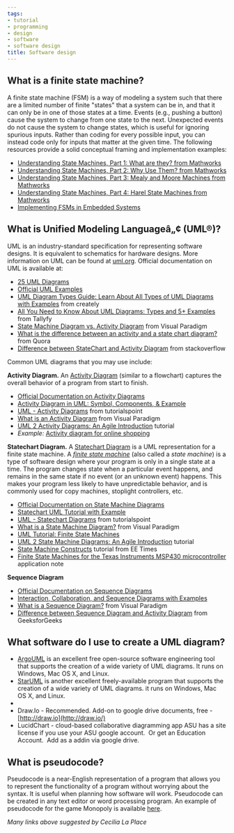 ```yaml
---
tags:
- tutorial
- programming
- design
- software
- software design
title: Software design
---
```


## What is a finite state machine?

A finite state machine (FSM) is a way of modeling a system such that there are a limited number of finite "states" that a system can be in, and that it can only be in one of those states at a time. Events (e.g., pushing a button) cause the system to change from one state to the next. Unexpected events do not cause the system to change states, which is useful for ignoring spurious inputs. Rather than coding for every possible input, you can instead code only for inputs that matter at the given time. The following resources provide a solid conceptual framing and implementation examples:

-   [Understanding State Machines, Part 1: What are they? from Mathworks](https://www.mathworks.com/videos/understanding-state-machines-what-are-they-1-of-4-90488.html)
-   [Understanding State Machines, Part 2: Why Use Them? from Mathworks](https://www.mathworks.com/videos/understanding-state-machines-why-use-them-2-of-4-90489.html)
-   [Understanding State Machines, Part 3: Mealy and Moore Machines from Mathworks](https://www.mathworks.com/videos/understanding-state-machines-mealy-and-moore-machines-3-of-4-90490.html)
-   [Understanding State Machines, Part 4: Harel State Machines from Mathworks](https://www.mathworks.com/videos/understanding-state-machines-harel-state-machines-4-of-4-90491.html)
-   [Implementing FSMs in Embedded Systems](https://www.embedded.com/implementing-finite-state-machines-in-embedded-systems/)

## What is Unified Modeling Languageâ„¢ (UML®)?

UML is an industry-standard specification for representing software designs. It is equivalent to schematics for hardware designs. More information on UML can be found at [uml.org](http://uml.org/). Official documentation on UML is available at:

-   [25 UML Diagrams](https://www.uml-diagrams.org/uml-25-diagrams.html)
-   [Official UML Examples](https://www.uml-diagrams.org/index-examples.html)
-   [UML Diagram Types Guide: Learn About All Types of UML Diagrams with Examples](https://creately.com/blog/diagrams/uml-diagram-types-examples/) from creately
-   [All You Need to Know About UML Diagrams: Types and 5+ Examples](https://tallyfy.com/uml-diagram/) from Tallyfy
-   [State Machine Diagram vs. Activity Diagram](https://www.visual-paradigm.com/guide/uml-unified-modeling-language/state-machine-diagram-vs-activity-diagram/) from Visual Paradigm
-   [What is the difference between an activity and a state chart diagram?](https://www.quora.com/What-is-the-difference-between-an-activity-and-a-statechart-diagram) from Quora
-   [Difference between StateChart and Activity Diagram](https://stackoverflow.com/questions/5559171/difference-between-statechart-and-activity-diagram) from stackoverflow

Common UML diagrams that you may use include:

**Activity Diagram.** An [Activity Diagram](https://en.wikipedia.org/wiki/Activity_diagram) (similar to a flowchart) captures the overall behavior of a program from start to finish.

-   [Official Documentation on Activity Diagrams](https://www.uml-diagrams.org/activity-diagrams.html)
-   [Activity Diagram in UML: Symbol, Components, & Example](https://www.guru99.com/uml-activity-diagram.html)
-   [UML - Activity Diagrams](https://www.tutorialspoint.com/uml/uml_activity_diagram.htm) from tutorialspoint
-   [What is an Activity Diagram](https://www.visual-paradigm.com/guide/uml-unified-modeling-language/what-is-uml/#activity-diagram) from Visual Paradigm
-   [UML 2 Activity Diagrams: An Agile Introduction](http://www.agilemodeling.com/artifacts/activityDiagram.htm) tutorial
-   *Example:* [Activity diagram for online shopping](http://www.uml-diagrams.org/activity-diagrams-examples.html)

**Statechart Diagram.** A [Statechart Diagram](https://en.wikipedia.org/wiki/State_diagram) is a UML representation for a finite state machine. A *[finite state machine](https://en.wikipedia.org/wiki/Finite-state_machine)* (also called a *state machine*) is a type of software design where your program is only in a single state at a time. The program changes state when a particular event happens, and remains in the same state if no event (or an unknown event) happens. This makes your program less likely to have unpredictable behavior, and is commonly used for copy machines, stoplight controllers, etc.

-   [Official Documentation on State Machine Diagrams](https://www.uml-diagrams.org/state-machine-diagrams.html)
-   [Statechart UML Tutorial with Example](https://www.guru99.com/state-machine-transition-diagram.html)
-   [UML - Statechart Diagrams](https://www.tutorialspoint.com/uml/uml_statechart_diagram.htm) from tutorialspoint
-   [What is a State Machine Diagram?](https://www.visual-paradigm.com/guide/uml-unified-modeling-language/what-is-uml/#state-machine-diagram) from Visual Paradigm
-   [UML Tutorial: Finite State Machines](http://is.ifmo.ru/automata_en/_UMLFSM.pdf)
-   [UML 2 State Machine Diagrams: An Agile Introduction](http://www.agilemodeling.com/artifacts/stateMachineDiagram.htm) tutorial
-   [State Machine Constructs](http://www.eetimes.com/document.asp?doc_id=1271837) tutorial from EE Times
-   [Finite State Machines for the Texas Instruments MSP430 microcontroller](http://www.ti.com/lit/an/slaa402a/slaa402a.pdf) application note

**Sequence Diagram**

-   [Official Documentation on Sequence Diagrams](https://www.uml-diagrams.org/sequence-diagrams.html)
-   [Interaction, Collaboration, and Sequence Diagrams with Examples](https://www.guru99.com/interaction-collaboration-sequence-diagrams-examples.html)
-   [What is a Sequence Diagram?](https://www.visual-paradigm.com/guide/uml-unified-modeling-language/what-is-uml/#sequence-diagram) from Visual Paradigm
-   [Difference between Sequence Diagram and Activity Diagram](https://www.geeksforgeeks.org/difference-between-sequence-diagram-and-activity-diagram/) from GeeksforGeeks

## What software do I use to create a UML diagram?

-   [ArgoUML](http://argouml.tigris.org/) is an excellent free open-source software engineering tool that supports the creation of a wide variety of UML diagrams. It runs on Windows, Mac OS X, and Linux.
-   [StarUML](http://staruml.io/) is another excellent freely-available program that supports the creation of a wide variety of UML diagrams. it runs on Windows, Mac OS X, and Linux.
-   
-   Draw.Io - Recommended. Add-on to google drive documents, free - [http://draw.io](http://draw.io/)
-   LucidChart - cloud-based collaborative diagramming app ASU has a site license if you use your ASU google account.  Or get an Education Account.  Add as a addin via google drive.

## What is pseudocode?

Pseudocode is a near-English representation of a program that allows you to represent the functionality of a program without worrying about the syntax. It is useful when planning how software will work. Pseudocode can be created in any text editor or word processing program. An example of pseudocode for the game Monopoly is available [here](http://www.wiley.com/college/busin/icmis/oakman/outline/chap05/slides/pseudo.htm).

*Many links above suggested by Cecilia La Place*
